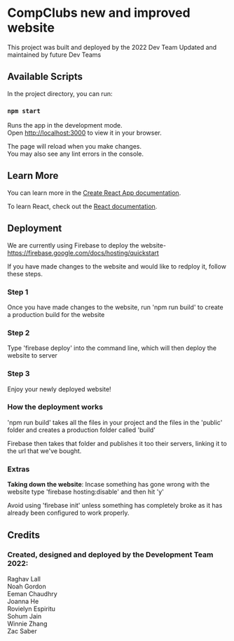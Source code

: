 # CompClubs new and improved website

This project was built and deployed by the 2022 Dev Team
Updated and maintained by future Dev Teams

## Available Scripts

In the project directory, you can run:

### `npm start`

Runs the app in the development mode.\
Open [http://localhost:3000](http://localhost:3000) to view it in your browser.

The page will reload when you make changes.\
You may also see any lint errors in the console.


## Learn More

You can learn more in the [Create React App documentation](https://facebook.github.io/create-react-app/docs/getting-started).

To learn React, check out the [React documentation](https://reactjs.org/).




## Deployment

We are currently using Firebase to deploy the website- https://firebase.google.com/docs/hosting/quickstart 


If you have made changes to the website and would like to redploy it, follow these steps.

### Step 1
Once you have made changes to the website, run 'npm run build' to create a production build for the website

### Step 2
Type 'firebase deploy' into the command line, which will then deploy the website to server 

### Step 3
Enjoy your newly deployed website!

### How the deployment works
'npm run build' takes all the files in your project and the files in the 'public' folder and creates a production folder called 'build' 

Firebase then takes that folder and publishes it too their servers, linking it to the url that we've bought.

### Extras
**Taking down the website**: Incase something has gone wrong with the website type 'firebase hosting:disable' and then hit 'y'

Avoid using 'firebase init' unless something has completely broke as it has already been configured to work properly.


## Credits
### Created, designed and deployed by the Development Team 2022:
Raghav Lall \
Noah Gordon \
Eeman Chaudhry \
Joanna He \
Rovielyn Espiritu \
Sohum Jain \
Winnie Zhang \
Zac Saber



